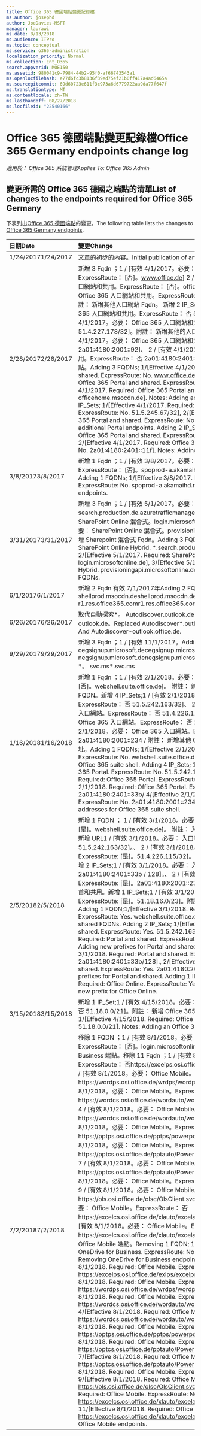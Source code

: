 ```yaml
---
title: Office 365 德國端點變更記錄檔
ms.author: josephd
author: JoeDavies-MSFT
manager: laurawi
ms.date: 8/13/2018
ms.audience: ITPro
ms.topic: conceptual
ms.service: o365-administration
localization_priority: Normal
ms.collection: Ent_O365
search.appverid: MOE150
ms.assetid: 980041c9-7984-44b2-95f0-af66743543a1
ms.openlocfilehash: e77d6fc3b8136f39ed75ef21b0ff417a4ad6465a
ms.sourcegitcommit: 69d60723e611f3c973a6d6779722aa9da77f647f
ms.translationtype: MT
ms.contentlocale: zh-TW
ms.lasthandoff: 08/27/2018
ms.locfileid: "22540166"
---
```

# <a name="office-365-germany-endpoints-change-log"></a><span data-ttu-id="417e3-102">Office 365 德國端點變更記錄檔</span><span class="sxs-lookup"><span data-stu-id="417e3-102">Office 365 Germany endpoints change log</span></span>

<span data-ttu-id="417e3-103">*適用於： Office 365 系統管理*</span><span class="sxs-lookup"><span data-stu-id="417e3-103">*Applies To: Office 365 Admin*</span></span>

## <a name="list-of-changes-to-the-endpoints-required-for-office-365-germany"></a><span data-ttu-id="417e3-104">變更所需的 Office 365 德國之端點的清單</span><span class="sxs-lookup"><span data-stu-id="417e3-104">List of changes to the endpoints required for Office 365 Germany</span></span>

<span data-ttu-id="417e3-105">下表列出[Office 365 德國端點](office-365-germany-endpoints.md)的變更。</span><span class="sxs-lookup"><span data-stu-id="417e3-105">The following table lists the changes to [Office 365 Germany endpoints](office-365-germany-endpoints.md).</span></span>
  
|<span data-ttu-id="417e3-106">**日期**</span><span class="sxs-lookup"><span data-stu-id="417e3-106">**Date**</span></span>|<span data-ttu-id="417e3-107">**變更**</span><span class="sxs-lookup"><span data-stu-id="417e3-107">**Change**</span></span>|
|:-----|:-----|
|<span data-ttu-id="417e3-108">1/24/2017</span><span class="sxs-lookup"><span data-stu-id="417e3-108">1/24/2017</span></span>  <br/> |<span data-ttu-id="417e3-109">文章的初步的內容。</span><span class="sxs-lookup"><span data-stu-id="417e3-109">Initial publication of article.</span></span>  <br/> |
|<span data-ttu-id="417e3-110">2/28/2017</span><span class="sxs-lookup"><span data-stu-id="417e3-110">2/28/2017</span></span>  <br/> |<span data-ttu-id="417e3-p101">新增 3 Fqdn ；1 / [有效 4/1/2017。必要： Office 365 入口網站和共用。ExpressRoute： [否]。www.office.de] 2 / [有效 4/1/2017。必要： Office 365 入口網站和共用。ExpressRoute： [否]。office.de]、 3 / [有效 4/1/2017。必要： Office 365 入口網站和共用。ExpressRoute： [否]。officehome.msocdn.de]。 附註： 新增其他入口網站 Fqdn。 新增 2 IP_Sets;1 / [有效 4/1/2017。必要： Office 365 入口網站和共用。ExpressRoute： 否 51.5.245.67/32]、 2 / [有效 4/1/2017。必要： Office 365 入口網站和共用。ExpressRoute： 否 51.4.227.178/32]。附註： 新增其他的入口網站端點。新增 2 IP_Sets;1 / [有效 4/1/2017。必要： Office 365 入口網站和共用。ExpressRoute： 否 2a01:4180:2001::92]、 2 / [有效 4/1/2017。必要： Office 365 入口網站和共用。ExpressRoute： 否 2a01:4180:2401::11f]。附註： 新增其他的入口網站端點。</span><span class="sxs-lookup"><span data-stu-id="417e3-p101">Adding 3 FQDNs; 1/[Effective 4/1/2017. Required: Office 365 Portal and shared. ExpressRoute: No. www.office.de], 2/[Effective 4/1/2017. Required: Office 365 Portal and shared. ExpressRoute: No. office.de], 3/[Effective 4/1/2017. Required: Office 365 Portal and shared. ExpressRoute: No. officehome.msocdn.de]. Notes: Adding additional Portal FQDNs. Adding 2 IP_Sets; 1/[Effective 4/1/2017. Required: Office 365 Portal and shared. ExpressRoute: No. 51.5.245.67/32], 2/[Effective 4/1/2017. Required: Office 365 Portal and shared. ExpressRoute: No. 51.4.227.178/32]. Notes: Adding additional Portal endpoints. Adding 2 IP_Sets; 1/[Effective 4/1/2017. Required: Office 365 Portal and shared. ExpressRoute: No. 2a01:4180:2001::92], 2/[Effective 4/1/2017. Required: Office 365 Portal and shared. ExpressRoute: No. 2a01:4180:2401::11f]. Notes: Adding additional Portal endpoints.</span></span>  <br/> |
|<span data-ttu-id="417e3-138">3/8/2017</span><span class="sxs-lookup"><span data-stu-id="417e3-138">3/8/2017</span></span>  <br/> |<span data-ttu-id="417e3-p102">新增 1 Fqdn ；1 / [有效 3/8/2017。必要： OneDrive for Business。ExpressRoute： [否]。spoprod-a.akamaihd.net]、。附註： 新增其他 CDN 端點。</span><span class="sxs-lookup"><span data-stu-id="417e3-p102">Adding 1 FQDNs; 1/[Effective 3/8/2017. Required: OneDrive for Business. ExpressRoute: No. spoprod-a.akamaihd.net],. Notes: Adding additional CDN endpoints.</span></span>  <br/> |
|<span data-ttu-id="417e3-144">3/31/2017</span><span class="sxs-lookup"><span data-stu-id="417e3-144">3/31/2017</span></span>  <br/> |<span data-ttu-id="417e3-p103">新增 3 Fqdn ；1 / [有效 5/1/2017。必要： SharePoint Online 混合式。\*。 search.production.de.azuretrafficmanager.de]、 2 / [有效 5/1/2017。必要： SharePoint Online 混合式。login.microsoftonline.de]、 3 / [有效 5/1/2017。必要： SharePoint Online 混合式。provisioningapi.microsoftonline.de]。 附註： 新增 Sharepoint 混合式 Fqdn。</span><span class="sxs-lookup"><span data-stu-id="417e3-p103">Adding 3 FQDNs; 1/[Effective 5/1/2017. Required: SharePoint Online Hybrid. \*.search.production.de.azuretrafficmanager.de], 2/[Effective 5/1/2017. Required: SharePoint Online Hybrid. login.microsoftonline.de], 3/[Effective 5/1/2017. Required: SharePoint Online Hybrid. provisioningapi.microsoftonline.de]. Notes: Adding Sharepoint hybrid FQDNs.</span></span>  <br/> |
|<span data-ttu-id="417e3-153">6/1/2017</span><span class="sxs-lookup"><span data-stu-id="417e3-153">6/1/2017</span></span>  <br/> |<span data-ttu-id="417e3-154">新增 2 Fqdn 有效 7/1/2017年</span><span class="sxs-lookup"><span data-stu-id="417e3-154">Adding 2 FQDNs Effective 7/1/2017</span></span>  <br/> <span data-ttu-id="417e3-155">shellprod.msocdn.de</span><span class="sxs-lookup"><span data-stu-id="417e3-155">shellprod.msocdn.de</span></span>  <br/> <span data-ttu-id="417e3-156">r1.res.office365.com</span><span class="sxs-lookup"><span data-stu-id="417e3-156">r1.res.office365.com</span></span>  <br/> |
|<span data-ttu-id="417e3-157">6/26/2017</span><span class="sxs-lookup"><span data-stu-id="417e3-157">6/26/2017</span></span>  <br/> |<span data-ttu-id="417e3-158">取代自動探索\*。 Autodiscover.outlook.de 和自動探索 outlook.office.de outlook.de。</span><span class="sxs-lookup"><span data-stu-id="417e3-158">Replaced Autodiscover\*.outlook.de with Autodiscover.outlook.de And Autodiscover-outlook.office.de.</span></span>  <br/> |
|<span data-ttu-id="417e3-159">9/29/2017</span><span class="sxs-lookup"><span data-stu-id="417e3-159">9/29/2017</span></span>  <br/> |<span data-ttu-id="417e3-160">新增 3 Fqdn ；1 / [有效 11/1/2017。</span><span class="sxs-lookup"><span data-stu-id="417e3-160">Adding 3 FQDNs; 1/[Effective 11/1/2017.</span></span>  <br/> <span data-ttu-id="417e3-161">cegsignup.microsoft.de</span><span class="sxs-lookup"><span data-stu-id="417e3-161">cegsignup.microsoft.de</span></span>  <br/> <span data-ttu-id="417e3-162">negsignup.microsoft.de</span><span class="sxs-lookup"><span data-stu-id="417e3-162">negsignup.microsoft.de</span></span>  <br/> <span data-ttu-id="417e3-163">\*。 svc.ms</span><span class="sxs-lookup"><span data-stu-id="417e3-163">\*.svc.ms</span></span>  <br/> |
|<span data-ttu-id="417e3-164">1/16/2018</span><span class="sxs-lookup"><span data-stu-id="417e3-164">1/16/2018</span></span>  <br/> |<span data-ttu-id="417e3-p104">新增 1 Fqdn ；1 / [有效 2/1/2018。必要： Office 365 入口網站。ExpressRoute： [否]。webshell.suite.office.de]。 附註： 新增其他 Office 365 套裝軟體命令介面的 FQDN。新增 4 IP_Sets;1 / [有效 2/1/2018。必要： Office 365 入口網站。ExpressRoute： 否 51.5.242.163/32]、 2 / [有效 2/1/2018。必要： Office 365 入口網站。ExpressRoute： 否 51.4.226.115/32]、 3 / [有效 2/1/2018。必要： Office 365 入口網站。ExpressRoute： 否 2a01:4180:2401::33b / 4 / [有效 2/1/2018。必要： Office 365 入口網站。ExpressRoute： 否 2a01:4180:2001::234 / 附註： 新增其他 Office 365 套裝軟體命令介面的 IP 位址。</span><span class="sxs-lookup"><span data-stu-id="417e3-p104">Adding 1 FQDNs; 1/[Effective 2/1/2018. Required: Office 365 Portal. ExpressRoute: No. webshell.suite.office.de]. Notes: Adding additional FQDN for Office 365 suite shell. Adding 4 IP_Sets; 1/[Effective 2/1/2018. Required: Office 365 Portal. ExpressRoute: No. 51.5.242.163/32], 2/[Effective 2/1/2018. Required: Office 365 Portal. ExpressRoute: No. 51.4.226.115/32], 3/[Effective 2/1/2018. Required: Office 365 Portal. ExpressRoute: No. 2a01:4180:2401::33b/ 4/[Effective 2/1/2018. Required: Office 365 Portal. ExpressRoute: No. 2a01:4180:2001::234/ Notes: Adding additional IP addresses for Office 365 suite shell.</span></span>  <br/> |
|<span data-ttu-id="417e3-183">2/5/2018</span><span class="sxs-lookup"><span data-stu-id="417e3-183">2/5/2018</span></span>  <br/> |<span data-ttu-id="417e3-p105">新增 1 FQDN ； 1 / [有效 3/1/2018。必要： 入口網站和共用。ExpressRoute: [是]。webshell.suite.office.de]。 附註： 入口網站與共用的 Fqdn。 新增 2 IP_Sets; 新增 URL1 / [有效 3/1/2018。必要： 入口網站和共用。ExpressRoute: [是]。51.5.242.163/32]。、 2 / [有效 3/1/2018。必要： 入口網站和共用。ExpressRoute: [是]。51.4.226.115/32]。附註： 新增新的入口網站字首和共用。新增 2 IP_Sets;1 / [有效 3/1/2018。必要： 入口網站和共用。ExpressRoute: [是]。2a01:4180:2401::33b / 128]。、 2 / [有效 3/1/2018。必要： 入口網站和共用。ExpressRoute: [是]。2a01:4180:2001::234 / 128]。附註： 新增新的入口網站字首和共用。新增 1 IP_Sets;1 / [有效 3/1/2018。必要： Office Online。ExpressRoute: [是]。51.18.16.0/23]。附註： 新增 Office Online 的新的前置詞。</span><span class="sxs-lookup"><span data-stu-id="417e3-p105">Adding 1 FQDN;1/[Effective 3/1/2018. Required: Portal and shared. ExpressRoute: Yes. webshell.suite.office.de]. Notes: Adding a URL for Portal and shared FQDNs. Adding 2 IP_Sets; 1/[Effective 3/1/2018. Required: Portal and shared. ExpressRoute: Yes. 51.5.242.163/32]., 2/[Effective 3/1/2018. Required: Portal and shared. ExpressRoute: Yes. 51.4.226.115/32]. Notes: Adding new prefixes for Portal and shared. Adding 2 IP_Sets; 1/[Effective 3/1/2018. Required: Portal and shared. ExpressRoute: Yes. 2a01:4180:2401::33b/128]., 2/[Effective 3/1/2018. Required: Portal and shared. ExpressRoute: Yes. 2a01:4180:2001::234/128]. Notes: Adding new prefixes for Portal and shared. Adding 1 IP_Sets; 1/[Effective 3/1/2018. Required: Office Online. ExpressRoute: Yes. 51.18.16.0/23]. Notes: Adding a new prefix for Office Online.</span></span>  <br/> |
|<span data-ttu-id="417e3-210">3/15/2018</span><span class="sxs-lookup"><span data-stu-id="417e3-210">3/15/2018</span></span>  <br/> |<span data-ttu-id="417e3-p106">新增 1 IP_Set;1 / [有效 4/15/2018。必要： Office 365 ProPlus。ExpressRoute： 否 51.18.0.0/21]。附註： 新增 Office 365 ProPlus 的端點。</span><span class="sxs-lookup"><span data-stu-id="417e3-p106">Adding 1 IP_Set; 1/[Effective 4/15/2018. Required: Office 365 ProPlus. ExpressRoute: No. 51.18.0.0/21]. Notes: Adding an Office 365 ProPlus endpoint.</span></span>  <br/> |
|<span data-ttu-id="417e3-216">7/2/2018</span><span class="sxs-lookup"><span data-stu-id="417e3-216">7/2/2018</span></span>  <br/> |<span data-ttu-id="417e3-p107">移除 1 FQDN ；1 / [有效 8/1/2018。必要： OneDrive for Business。ExpressRoute： [否]。login.microsoftonline.de]。 附註： 移除 OneDrive for Business 端點。移除 11 Fqdn ；1 / [有效 8/1/2018。必要： Office Mobile。ExpressRoute： 否https://excelps.osi.office.de/exlps/excelprint.svc/exlPrint]、 2 / [有效 8/1/2018。必要： Office Mobile。ExpressRoute： 否https://wordps.osi.office.de/wrdps/wordprint.svc/wrdprint]、 3 / [有效 8/1/2018。必要： Office Mobile。ExpressRoute： 否https://wordcs.osi.office.de/wordauto/wordautomation.svc/wordautomation]、 4 / [有效 8/1/2018。必要： Office Mobile。ExpressRoute： 否https://wordcs.osi.office.de/wordauto/wordautomation.svc/rest]、 5 / [有效 8/1/2018。必要： Office Mobile。ExpressRoute： 否https://pptps.osi.office.de/pptps/powerpointprint.svc/PptPrint]、 6 / [有效 8/1/2018。必要： Office Mobile。ExpressRoute： 否https://pptcs.osi.office.de/pptauto/PowerpointAutomation.svc/PptAutomation]、 7 / [有效 8/1/2018。必要： Office Mobile。ExpressRoute： 否https://pptcs.osi.office.de/pptauto/PowerpointAutomation.svc/rest]、 8 / [有效 8/1/2018。必要： Office Mobile。ExpressRoute： 否https://ols.osi.office.de/]、 9 / [有效 8/1/2018。必要： Office Mobile。ExpressRoute： 否https://ols.osi.office.de/olsc/OlsClient.svc/OlsClient]、 10 / [有效 8/1/2018。必要： Office Mobile。ExpressRoute： 否https://excelcs.osi.office.de/xlauto/excelautomation.svc/XlAutomation]、 11 / [有效 8/1/2018。必要： Office Mobile。ExpressRoute： 否https://excelcs.osi.office.de/xlauto/excelautomation.svc/rest]。附註： 移除 Office Mobile 端點。</span><span class="sxs-lookup"><span data-stu-id="417e3-p107">Removing 1 FQDN; 1/[Effective 8/1/2018. Required: OneDrive for Business. ExpressRoute: No. login.microsoftonline.de]. Notes: Removing OneDrive for Business endpoint. Removing 11 FQDNs; 1/[Effective 8/1/2018. Required: Office Mobile. ExpressRoute: No. https://excelps.osi.office.de/exlps/excelprint.svc/exlPrint], 2/[Effective 8/1/2018. Required: Office Mobile. ExpressRoute: No. https://wordps.osi.office.de/wrdps/wordprint.svc/wrdprint], 3/[Effective 8/1/2018. Required: Office Mobile. ExpressRoute: No. https://wordcs.osi.office.de/wordauto/wordautomation.svc/wordautomation], 4/[Effective 8/1/2018. Required: Office Mobile. ExpressRoute: No. https://wordcs.osi.office.de/wordauto/wordautomation.svc/rest], 5/[Effective 8/1/2018. Required: Office Mobile. ExpressRoute: No. https://pptps.osi.office.de/pptps/powerpointprint.svc/PptPrint], 6/[Effective 8/1/2018. Required: Office Mobile. ExpressRoute: No. https://pptcs.osi.office.de/pptauto/PowerpointAutomation.svc/PptAutomation], 7/[Effective 8/1/2018. Required: Office Mobile. ExpressRoute: No. https://pptcs.osi.office.de/pptauto/PowerpointAutomation.svc/rest], 8/[Effective 8/1/2018. Required: Office Mobile. ExpressRoute: No. https://ols.osi.office.de/], 9/[Effective 8/1/2018. Required: Office Mobile. ExpressRoute: No. https://ols.osi.office.de/olsc/OlsClient.svc/OlsClient], 10/[Effective 8/1/2018. Required: Office Mobile. ExpressRoute: No. https://excelcs.osi.office.de/xlauto/excelautomation.svc/XlAutomation], 11/[Effective 8/1/2018. Required: Office Mobile. ExpressRoute: No. https://excelcs.osi.office.de/xlauto/excelautomation.svc/rest]. Notes: Removing Office Mobile endpoints.</span></span>  <br/> |
   

